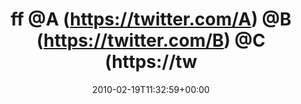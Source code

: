 ---
retweeted: false
source: <a href="http://twitter.com" rel="nofollow">Twitter Web Client</a>
entities:
  hashtags:
  - text: ff
    indices:
    - '0'
    - '3'
  symbols: []
  user_mentions:
  - name: a
    screen_name: a
    indices:
    - '4'
    - '6'
    id_str: '940631'
    id: '940631'
  - name: b
    screen_name: b
    indices:
    - '7'
    - '9'
    id_str: '11266532'
    id: '11266532'
  - name: "\U0001D5D6\U0001D5FC\U0001D5F9\U0001D5F2\U0001D606"
    screen_name: c
    indices:
    - '10'
    - '12'
    id_str: '632173'
    id: '632173'
  - name: d
    screen_name: d
    indices:
    - '13'
    - '15'
    id_str: '3246146162'
    id: '3246146162'
  - name: John Utah
    screen_name: e
    indices:
    - '16'
    - '18'
    id_str: '1589311256229400576'
    id: '1589311256229400576'
  - name: Fred Oliveira
    screen_name: f
    indices:
    - '19'
    - '21'
    id_str: '5511'
    id: '5511'
  - name: Senator Greg Leding
    screen_name: g
    indices:
    - '22'
    - '24'
    id_str: '17853751'
    id: '17853751'
  - name: َ
    screen_name: h
    indices:
    - '25'
    - '27'
    id_str: '11924252'
    id: '11924252'
  - name: j
    screen_name: j
    indices:
    - '31'
    - '33'
    id_str: '9697732'
    id: '9697732'
  - name: k
    screen_name: k
    indices:
    - '34'
    - '36'
    id_str: '11222'
    id: '11222'
  - name: I have but one letter. It is L
    screen_name: L
    indices:
    - '37'
    - '39'
    id_str: '50465434'
    id: '50465434'
  - name: Naoki  Hiroshima
    screen_name: N
    indices:
    - '43'
    - '45'
    id_str: '863391'
    id: '863391'
  - name: O
    screen_name: O
    indices:
    - '46'
    - '48'
    id_str: '1141414200'
    id: '1141414200'
  - name: paolo i.
    screen_name: p
    indices:
    - '49'
    - '51'
    id_str: '11046'
    id: '11046'
  - name: Q
    screen_name: Q
    indices:
    - '52'
    - '54'
    id_str: '132655296'
    id: '132655296'
  - name: Rex Hammock
    screen_name: R
    indices:
    - '55'
    - '57'
    id_str: '146733'
    id: '146733'
  - name: "『S』"
    screen_name: s
    indices:
    - '58'
    - '60'
    id_str: '347002675'
    id: '347002675'
  - name: Tantek
    screen_name: t
    indices:
    - '61'
    - '63'
    id_str: '11628'
    id: '11628'
  - name: "@marcel@mastodon.social"
    screen_name: UARRR
    indices:
    - '64'
    - '70'
    id_str: '5605712'
    id: '5605712'
  - name: w
    screen_name: w
    indices:
    - '74'
    - '76'
    id_str: '2039'
    id: '2039'
  - name: x
    screen_name: x
    indices:
    - '77'
    - '79'
    id_str: '2890591'
    id: '2890591'
  - name: yuri
    screen_name: "y"
    indices:
    - '80'
    - '82'
    id_str: '628833'
    id: '628833'
  - name: Zach Brock
    screen_name: z
    indices:
    - '83'
    - '85'
    id_str: '2404341'
    id: '2404341'
  urls: []
display_text_range:
- '0'
- '85'
favorite_count: '1'
id_str: '9330690434'
truncated: false
retweet_count: '0'
id: '9330690434'
created_at: Fri Feb 19 11:32:59 +0000 2010
favorited: false
full_text: "#ff [@A](https://twitter.com/A) [@B](https://twitter.com/B) [@C](https://twitter.com/C) @D
  [@E](https://twitter.com/E) [@F](https://twitter.com/F) @G [@H](https://twitter.com/H)
  [@I](https://twitter.com/I) [@J](https://twitter.com/J) [@K](https://twitter.com/K)
  [@L](https://twitter.com/L) [@M](https://twitter.com/M) [@N](https://twitter.com/N)
  [@O](https://twitter.com/O) [@P](https://twitter.com/P) [@Q](https://twitter.com/Q)
  [@R](https://twitter.com/R) [@S](https://twitter.com/S) [@T](https://twitter.com/T)
  [@UARRR](https://twitter.com/UARRR) [@V](https://twitter.com/V) [@W](https://twitter.com/W)
  [@X](https://twitter.com/X) [@Y](https://twitter.com/Y) [@Z](https://twitter.com/Z)"
lang: qme
tags:
- ff
- pesos/twitter
date: '2010-02-19T11:32:59+00:00'
src: https://twitter.com/bascht/status/9330690434
original_url: https://twitter.com/bascht/status/9330690434
type: twitter_tweet
text: "#ff [@A](https://twitter.com/A) [@B](https://twitter.com/B) [@C](https://twitter.com/C) @D
  [@E](https://twitter.com/E) [@F](https://twitter.com/F) @G [@H](https://twitter.com/H)
  [@I](https://twitter.com/I) [@J](https://twitter.com/J) [@K](https://twitter.com/K)
  [@L](https://twitter.com/L) [@M](https://twitter.com/M) [@N](https://twitter.com/N)
  [@O](https://twitter.com/O) [@P](https://twitter.com/P) [@Q](https://twitter.com/Q)
  [@R](https://twitter.com/R) [@S](https://twitter.com/S) [@T](https://twitter.com/T)
  [@UARRR](https://twitter.com/UARRR) [@V](https://twitter.com/V) [@W](https://twitter.com/W)
  [@X](https://twitter.com/X) [@Y](https://twitter.com/Y) [@Z](https://twitter.com/Z)"
title: ff @A (https://twitter.com/A) @B (https://twitter.com/B) @C (https://tw

---